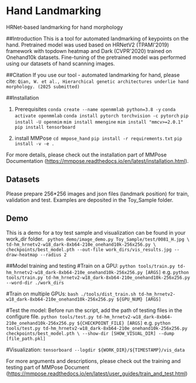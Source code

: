 # Hand Landmarking
HRNet-based landmarking for hand morphology

##Introduction
This is a tool for automated landmarking of keypoints on the hand. Pretrained model was used based on HRNetV2 (TPAMI'2019) framework with topdown heatmap and Dark (CVPR'2020) trained on Onehand10k datasets. Fine-tuning of the pretrained model was performed using our datasets of hand scanning images.

##Citation
If you use our tool - automated landmarking for hand, please cite:
`Qian, W. et al., Hierarchical genetic architectures underlie hand morphology. (2025 submitted)`

##Installation
1. Prerequisites
`conda create --name openmmlab python=3.8 -y`
`conda activate openmmlab`
`conda install pytorch torchvision -c pytorch`
`pip install -U openmim`
`mim install mmengine`
`mim install "mmcv>=2.0.1"`
`pip install tensorboard`

2. install MMPose
`cd mmpose_hand`
`pip install -r requirements.txt`
`pip install -v -e .`

For more details, please check out the installation part of MMPose Documentation (https://mmpose.readthedocs.io/en/latest/installation.html).

## Datasets
Please prepare 256*256 images and json files (landmark position) for train, validation and test. Examples are deposited in the Toy_Sample folder.

## Demo
This is a demo for a toy test sample and visualization can be found in your work_dir folder.
` python demo/image_demo.py Toy_Sample/test/0081_H.jpg \
 td-hm_hrnetv2-w18_dark-8xb64-210e_onehand10k-256x256.py \
 checkpoints/best_model.pth --out-file work_dirs/vis_results.jpg --draw-heatmap --radius 2`

##Model training and testing
#Train on a GPU:
`python tools/train.py td-hm_hrnetv2-w18_dark-8xb64-210e_onehand10k-256x256.py [ARGS]`
e.g. `python tools/train.py td-hm_hrnetv2-w18_dark-8xb64-210e_onehand10k-256x256.py --word-dir ./work_dirs`

#Train on multiple GPUs:
`bash ./tools/dist_train.sh td-hm_hrnetv2-w18_dark-8xb64-210e_onehand10k-256x256.py ${GPU_NUM} [ARGS]`

#Test the model:
Before run the script, add the path of testing files in the configure file.
`python tools/test.py td-hm_hrnetv2-w18_dark-8xb64-210e_onehand10k-256x256.py ${CHECKPOINT_FILE} [ARGS]`
e.g. `python tools/test.py td-hm_hrnetv2-w18_dark-8xb64-210e_onehand10k-256x256.py checkpoints/best_model.pth \
	--show-dir [SHOW_VISUAL_DIR] --dump [file_path.pkl]`

#Visualization:
`tensorboard --logdir ${WORK_DIR}/${TIMESTAMP}/vis_data`

For more arguments and descriptions, please check out the training and testing part of MMPose Document (https://mmpose.readthedocs.io/en/latest/user_guides/train_and_test.html)


